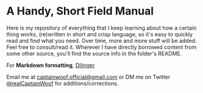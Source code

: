 # A Handy, Short Field Manual

Here is my repository of everything that I keep learning about how a certain thing works, (re)written in short and crisp language, so it's easy to quickly read and find what you need. Over time, more and more stuff will be added. Feel free to consult/read it. Wherever I have directly borrowed content from some other source, you'll find the source info in the folder's README.

For **Markdown formatting**, [Dilinger](https://dillinger.io/)

Email me at captainwoof.official@gmail.com or DM me on Twitter [@realCaptainWoof](http://www.twitter.com/@realCaptainWoof) for additions/corrections.
